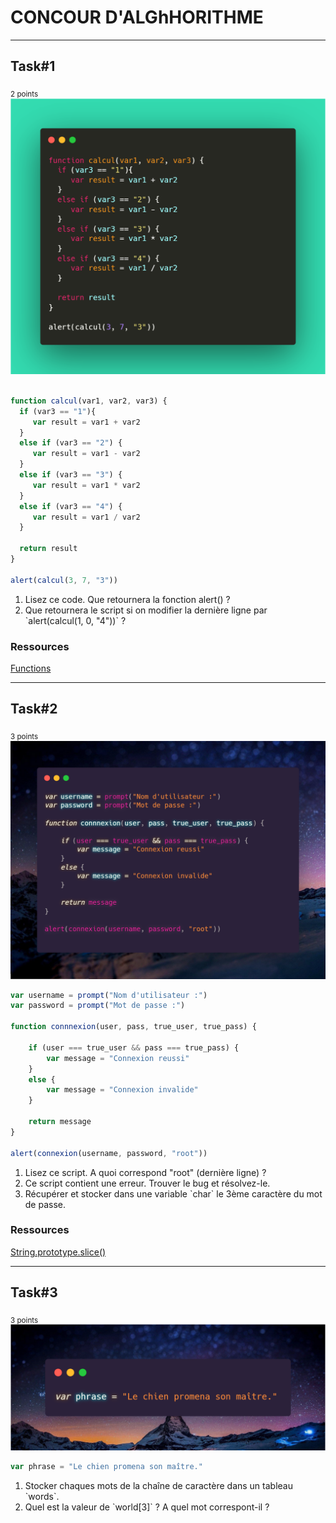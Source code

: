 <h1>CONCOUR D'ALGhHORITHME</h1>
<hr>
<h2>Task#1</h2><sub>2 points</sub>
<img src="carbon.png">
<br>

```javascript

function calcul(var1, var2, var3) {
  if (var3 == "1"){
   	 var result = var1 + var2
  }
  else if (var3 == "2") {
     var result = var1 - var2
  }
  else if (var3 == "3") {
     var result = var1 * var2
  }
  else if (var3 == "4") {
     var result = var1 / var2
  }
  
  return result
}

alert(calcul(3, 7, "3"))
```
<ol>
  <li>Lisez ce code. Que retournera la fonction alert() ?</li>
   <li>Que retournera le script si on modifier la dernière ligne par  `alert(calcul(1, 0, "4"))` ?</li>
</ol>
<h3>Ressources</h3>
<a href="https://developer.mozilla.org/en-US/docs/Web/JavaScript/Guide/Functions" ><p>Functions</p></a>
<hr>
<h2>Task#2</h2><sub>3 points</sub>
<img src="carbon (2).png">
<br>

```javascript
var username = prompt("Nom d'utilisateur :")
var password = prompt("Mot de passe :")

function connnexion(user, pass, true_user, true_pass) {      
  
    if (user === true_user && pass === true_pass) {
        var message = "Connexion reussi"
    }
    else {
        var message = "Connexion invalide"
    }

    return message
}

alert(connexion(username, password, "root"))
```
<ol>
  <li>Lisez ce script. A quoi correspond "root" (dernière ligne) ?</li>
  <li>Ce script contient une erreur. Trouver le bug et résolvez-le.</li>
  <li>Récupérer et stocker dans une variable `char` le 3ème caractère du mot de passe.</li>
</ol>
<h3>Ressources</h3>
<a href="https://developer.mozilla.org/fr/docs/Web/JavaScript/Reference/Global_Objects/String/slice" ><p>String.prototype.slice()</p></a>
<hr>
<h2>Task#3</h2><sub>3 points</sub>
<img src="carbon (3).png">
<br>

```javascript
var phrase = "Le chien promena son maître."
```
<ol>
  <li>Stocker chaques mots de la chaîne de caractère dans un tableau `words`.</li>
  <li>Quel est la valeur de `world[3]` ? A quel mot correspont-il ?</li>
</ol>
